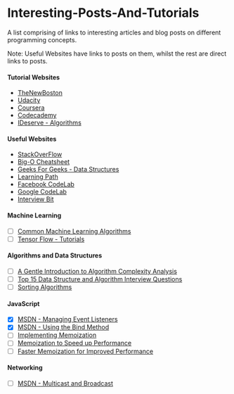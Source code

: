 # Interesting-Posts-And-Tutorials
A list comprising of links to interesting articles and blog posts on different programming concepts.

Note: Useful Websites have links to posts on them, whilst the rest are direct links to posts.

#### Tutorial Websites
* [TheNewBoston](https://thenewboston.com/)
* [Udacity](https://www.udacity.com/)
* [Coursera](https://www.coursera.org/)
* [Codecademy](https://www.codecademy.com/)
* [IDeserve - Algorithms](http://www.ideserve.co.in/)

#### Useful Websites
* [StackOverFlow](https://www.stackoverflow.com/)
* [Big-O Cheatsheet](http://bigocheatsheet.com/)
* [Geeks For Geeks - Data Structures](http://www.geeksforgeeks.org/data-structures/)
* [Learning Path](http://makemeflow.org/advice/2016/07/a-comprehensive-learning-path-recommended-by-google/)
* [Facebook CodeLab](https://codelab.interviewbit.com/)
* [Google CodeLab](https://codelabs.developers.google.com/)
* [Interview Bit](https://www.interviewbit.com/dashboard/)

#### Machine Learning
- [ ] [Common Machine Learning Algorithms](https://www.analyticsvidhya.com/blog/2015/08/common-machine-learning-algorithms/)
- [ ] [Tensor Flow - Tutorials](https://www.tensorflow.org/versions/r0.10/tutorials/index.html)

#### Algorithms and Data Structures
- [ ] [A Gentle Introduction to Algorithm Complexity Analysis](http://discrete.gr/complexity/)
- [ ] [Top 15 Data Structure and Algorithm Interview Questions](https://javarevisited.blogspot.com/2013/03/top-15-data-structures-algorithm-interview-questions-answers-java-programming.html)
- [ ] [Sorting Algorithms](https://www.toptal.com/developers/sorting-algorithms/)

#### JavaScript
- [X] [MSDN - Managing Event Listeners](https://msdn.microsoft.com/en-us/library/dn741342(v=vs.94).aspx)
- [X] [MSDN - Using the Bind Method](https://msdn.microsoft.com/en-us/library/dn569317(v=vs.94).aspx)
- [ ] [Implementing Memoization](https://www.sitepoint.com/implementing-memoization-in-javascript/)
- [ ] [Memoization to Speed up Performance](http://requiremind.com/memoization-speed-up-your-javascript-performance/)
- [ ] [Faster Memoization for Improved Performance](https://addyosmani.com/blog/faster-javascript-memoization/)

#### Networking
- [ ] [MSDN - Multicast and Broadcast](https://msdn.microsoft.com/en-us/library/system.net.sockets.multicastoption%28v=vs.110%29.aspx)
